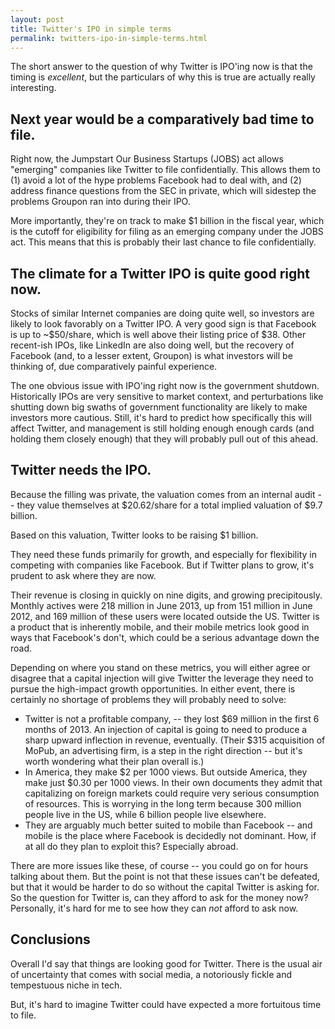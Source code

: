 ```yaml
---
layout: post
title: Twitter's IPO in simple terms
permalink: twitters-ipo-in-simple-terms.html
---
```



The short answer to the question of why Twitter is IPO'ing now is that the timing is *excellent*, but the particulars of why this is true are actually really interesting.

## Next year would be a comparatively bad time to file.
Right now, the Jumpstart Our Business Startups (JOBS) act allows "emerging" companies like Twitter to file confidentially. This allows them to (1) avoid a lot of the hype problems Facebook had to deal with, and (2) address finance questions from the SEC in private, which will sidestep the problems Groupon ran into during their IPO.

More importantly, they're on track to make $1 billion in the fiscal year, which is the cutoff for eligibility for filing as an emerging company under the JOBS act. This means that this is probably their last chance to file confidentially.

## The climate for a Twitter IPO is quite good right now.
Stocks of similar Internet companies are doing quite well, so investors are likely to look favorably on a Twitter IPO. A very good sign is that Facebook is up to ~$50/share, which is well above their listing price of $38. Other recent-ish IPOs, like LinkedIn are also doing well, but the recovery of Facebook (and, to a lesser extent, Groupon) is what investors will be thinking of, due comparatively painful experience.

The one obvious issue with IPO'ing right now is the government shutdown. Historically IPOs are very sensitive to market context, and perturbations like shutting down big swaths of government functionality are likely to make investors more cautious. Still, it's hard to predict how specifically this will affect Twitter, and management is still holding enough enough cards (and holding them closely enough) that they will probably pull out of this ahead.

## Twitter needs the IPO.
Because the filling was private, the valuation comes from an internal audit -- they value themselves at $20.62/share for a total implied valuation of $9.7 billion.

Based on this valuation, Twitter looks to be raising $1 billion.

They need these funds primarily for growth, and especially for flexibility in competing with companies like Facebook. But if Twitter plans to grow, it's prudent to ask where they are now.

Their revenue is closing in quickly on nine digits, and growing precipitously. Monthly actives were 218 million in June 2013, up from 151 million in June 2012, and 169 million of these users were located outside the US. Twitter is a product that is inherently mobile, and their mobile metrics look good in ways that Facebook's don't, which could be a serious advantage down the road.

Depending on where you stand on these metrics, you will either agree or disagree that a capital injection will give Twitter the leverage they need to pursue the high-impact growth opportunities. In either event, there is certainly no shortage of problems they will probably need to solve:

* Twitter is not a profitable company, -- they lost $69 million in the first 6 months of 2013. An injection of capital is going to need to produce a sharp upward inflection in revenue, eventually. (Their $315 acquisition of MoPub, an advertising firm, is a step in the right direction -- but it's worth wondering what their plan overall is.)
* In America, they make $2 per 1000 views. But outside America, they make just $0.30 per 1000 views. In their own documents they admit that capitalizing on foreign markets could require very serious consumption of resources. This is worrying in the long term because 300 million people live in the US, while 6 billion people live elsewhere.
* They are arguably much better suited to mobile than Facebook -- and mobile is the place where Facebook is decidedly not dominant. How, if at all do they plan to exploit this? Especially abroad.

There are more issues like these, of course -- you could go on for hours talking about them. But the point is not that these issues can't be defeated, but that it would be harder to do so without the capital Twitter is asking for. So the question for Twitter is, can they afford to ask for the money now? Personally, it's hard for me to see how they can *not* afford to ask now.


## Conclusions
Overall I'd say that things are looking good for Twitter. There is the usual air of uncertainty that comes with social media, a notoriously fickle and tempestuous niche in tech.

But, it's hard to imagine Twitter could have expected a more fortuitous time to file.
